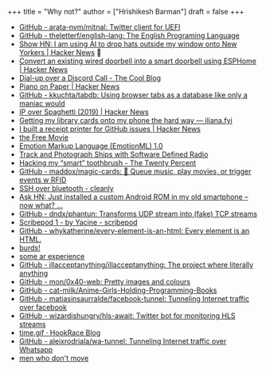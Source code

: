 +++
title = "Why not?"
author = ["Hrishikesh Barman"]
draft = false
+++

-   [GitHub - arata-nvm/mitnal: Twitter client for UEFI](https://github.com/arata-nvm/mitnal)
-   [GitHub - theletterf/english-lang: The English Programing Language](https://github.com/theletterf/english-lang)
-   [Show HN: I am using AI to drop hats outside my window onto New Yorkers | Hacker News](https://news.ycombinator.com/item?id=40767459) 🌟
-   [Convert an existing wired doorbell into a smart doorbell using ESPHome | Hacker News](https://news.ycombinator.com/item?id=40774270)
-   [Dial-up over a Discord Call - The Cool Blog](https://www.lilysthings.org/blog/discord-dialup/)
-   [Piano on Paper | Hacker News](https://news.ycombinator.com/item?id=39643958)
-   [GitHub - kkuchta/tabdb: Using browser tabs as a database like only a maniac would](https://github.com/kkuchta/tabdb)
-   [IP over Spaghetti (2019) | Hacker News](https://news.ycombinator.com/item?id=38733004)
-   [Getting my library cards onto my phone the hard way — iliana.fyi](https://iliana.fyi/blog/ios-wallet-library-card/)
-   [I built a receipt printer for GitHub issues | Hacker News](https://news.ycombinator.com/item?id=30803589)
-   [the Free Movie](https://thefreemovie.buzz/)
-   [Emotion Markup Language (EmotionML) 1.0](https://www.w3.org/TR/2014/REC-emotionml-20140522/)
-   [Track and Photograph Ships with Software Defined Radio](https://blog.vnaik.com/posts/photographing-ships.html)
-   [Hacking my “smart” toothbrush - The Twenty Percent](https://kuenzi.dev/toothbrush/)
-   [GitHub - maddox/magic-cards: 🎩 Queue music, play movies, or trigger events w RFID](https://github.com/maddox/magic-cards)
-   [SSH over bluetooth - cleanly](https://blog.habets.se/2022/02/SSH-over-Bluetooth-cleanly.html)
-   [Ask HN: Just installed a custom Android ROM in my old smartphone – now what? ...](https://news.ycombinator.com/item?id=35279970)
-   [GitHub - dndx/phantun: Transforms UDP stream into (fake) TCP streams](https://github.com/dndx/phantun)
-   [Scribepod 1 - by Yacine - scribepod](https://scribepod.substack.com/p/scribepod-1?s=35#details)
-   [GitHub - whykatherine/every-element-is-an-html: Every element is an HTML.](https://github.com/whykatherine/every-element-is-an-html)
-   [burds!](https://burds.vercel.app/)
-   [some ar experience](https://twitter.com/bsheppee/status/1600067783483691011)
-   [GitHub - illacceptanything/illacceptanything: The project where literally anything](https://github.com/illacceptanything/illacceptanything)
-   [GitHub - mon/0x40-web: Pretty images and colours](https://github.com/mon/0x40-web)
-   [GitHub - cat-milk/Anime-Girls-Holding-Programming-Books](https://github.com/cat-milk/Anime-Girls-Holding-Programming-Books)
-   [GitHub - matiasinsaurralde/facebook-tunnel: Tunneling Internet traffic over facebook](https://github.com/matiasinsaurralde/facebook-tunnel)
-   [GitHub - wizardishungry/hls-await: Twitter bot for monitoring HLS streams](https://github.com/WIZARDISHUNGRY/hls-await)
-   [time.gif · HookRace Blog](https://hookrace.net/blog/time.gif/)
-   [GitHub - aleixrodriala/wa-tunnel: Tunneling Internet traffic over Whatsapp](https://github.com/aleixrodriala/wa-tunnel)
-   [men who don't move](https://caseymm.github.io/men-who-dont-move/)
